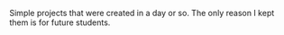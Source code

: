 Simple projects that were created in a day or so.
The only reason I kept them is for future students. 
